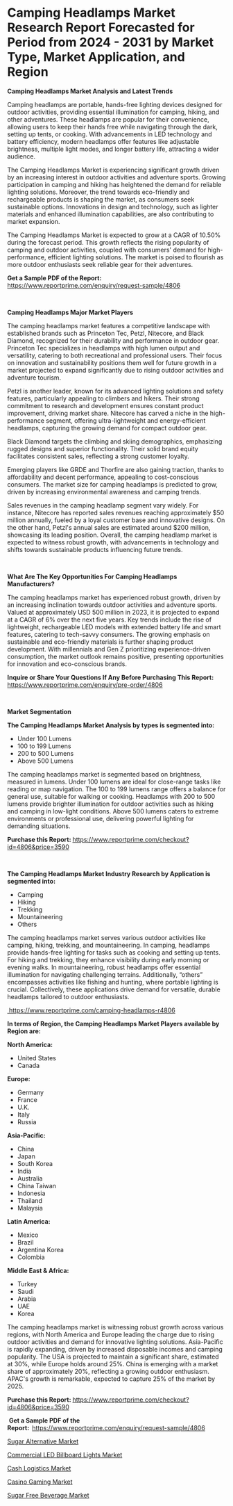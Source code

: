 <p><h1>Camping Headlamps Market Research Report Forecasted for Period from 2024 -  2031 by Market Type, Market Application, and Region</h1></p><p><strong>Camping Headlamps Market Analysis and Latest Trends</strong></p>
<p><p>Camping headlamps are portable, hands-free lighting devices designed for outdoor activities, providing essential illumination for camping, hiking, and other adventures. These headlamps are popular for their convenience, allowing users to keep their hands free while navigating through the dark, setting up tents, or cooking. With advancements in LED technology and battery efficiency, modern headlamps offer features like adjustable brightness, multiple light modes, and longer battery life, attracting a wider audience.</p><p>The Camping Headlamps Market is experiencing significant growth driven by an increasing interest in outdoor activities and adventure sports. Growing participation in camping and hiking has heightened the demand for reliable lighting solutions. Moreover, the trend towards eco-friendly and rechargeable products is shaping the market, as consumers seek sustainable options. Innovations in design and technology, such as lighter materials and enhanced illumination capabilities, are also contributing to market expansion. </p><p>The Camping Headlamps Market is expected to grow at a CAGR of 10.50% during the forecast period. This growth reflects the rising popularity of camping and outdoor activities, coupled with consumers' demand for high-performance, efficient lighting solutions. The market is poised to flourish as more outdoor enthusiasts seek reliable gear for their adventures.</p></p>
<p><strong>Get a Sample PDF of the Report:&nbsp;</strong> <a href="https://www.reportprime.com/enquiry/request-sample/4806?utm_campaign=1140&utm_medium=2&utm_source=Github&utm_content=ia&utm_term=15112024&utm_id=camping-headlamps">https://www.reportprime.com/enquiry/request-sample/4806</a></p>
<p>&nbsp;</p>
<p><strong>Camping Headlamps Major Market Players</strong></p>
<p><p>The camping headlamps market features a competitive landscape with established brands such as Princeton Tec, Petzl, Nitecore, and Black Diamond, recognized for their durability and performance in outdoor gear. Princeton Tec specializes in headlamps with high lumen output and versatility, catering to both recreational and professional users. Their focus on innovation and sustainability positions them well for future growth in a market projected to expand significantly due to rising outdoor activities and adventure tourism.</p><p>Petzl is another leader, known for its advanced lighting solutions and safety features, particularly appealing to climbers and hikers. Their strong commitment to research and development ensures constant product improvement, driving market share. Nitecore has carved a niche in the high-performance segment, offering ultra-lightweight and energy-efficient headlamps, capturing the growing demand for compact outdoor gear. </p><p>Black Diamond targets the climbing and skiing demographics, emphasizing rugged designs and superior functionality. Their solid brand equity facilitates consistent sales, reflecting a strong customer loyalty.</p><p>Emerging players like GRDE and Thorfire are also gaining traction, thanks to affordability and decent performance, appealing to cost-conscious consumers. The market size for camping headlamps is predicted to grow, driven by increasing environmental awareness and camping trends.</p><p>Sales revenues in the camping headlamp segment vary widely. For instance, Nitecore has reported sales revenues reaching approximately $50 million annually, fueled by a loyal customer base and innovative designs. On the other hand, Petzl's annual sales are estimated around $200 million, showcasing its leading position. Overall, the camping headlamp market is expected to witness robust growth, with advancements in technology and shifts towards sustainable products influencing future trends.</p></p>
<p>&nbsp;</p>
<p><strong>What Are The Key Opportunities For Camping Headlamps Manufacturers?</strong></p>
<p><p>The camping headlamps market has experienced robust growth, driven by an increasing inclination towards outdoor activities and adventure sports. Valued at approximately USD 500 million in 2023, it is projected to expand at a CAGR of 6% over the next five years. Key trends include the rise of lightweight, rechargeable LED models with extended battery life and smart features, catering to tech-savvy consumers. The growing emphasis on sustainable and eco-friendly materials is further shaping product development. With millennials and Gen Z prioritizing experience-driven consumption, the market outlook remains positive, presenting opportunities for innovation and eco-conscious brands.</p></p>
<p><strong>Inquire or Share Your Questions If Any Before Purchasing This Report:</strong> <a href="https://www.reportprime.com/enquiry/pre-order/4806?utm_campaign=1140&utm_medium=2&utm_source=Github&utm_content=ia&utm_term=15112024&utm_id=camping-headlamps">https://www.reportprime.com/enquiry/pre-order/4806</a></p>
<p>&nbsp;</p>
<p><strong>Market Segmentation</strong></p>
<p><strong>The Camping Headlamps Market Analysis by types is segmented into:</strong></p>
<p><ul><li>Under 100 Lumens</li><li>100 to 199 Lumens</li><li>200 to 500 Lumens</li><li>Above 500 Lumens</li></ul></p>
<p><p>The camping headlamps market is segmented based on brightness, measured in lumens. Under 100 lumens are ideal for close-range tasks like reading or map navigation. The 100 to 199 lumens range offers a balance for general use, suitable for walking or cooking. Headlamps with 200 to 500 lumens provide brighter illumination for outdoor activities such as hiking and camping in low-light conditions. Above 500 lumens caters to extreme environments or professional use, delivering powerful lighting for demanding situations.</p></p>
<p><strong>Purchase this Report:&nbsp;</strong><a href="https://www.reportprime.com/checkout?id=4806&price=3590&utm_campaign=1140&utm_medium=2&utm_source=Github&utm_content=ia&utm_term=15112024&utm_id=camping-headlamps">https://www.reportprime.com/checkout?id=4806&price=3590</a></p>
<p>&nbsp;</p>
<p><strong>The Camping Headlamps Market Industry Research by Application is segmented into:</strong></p>
<p><ul><li>Camping</li><li>Hiking</li><li>Trekking</li><li>Mountaineering</li><li>Others</li></ul></p>
<p><p>The camping headlamps market serves various outdoor activities like camping, hiking, trekking, and mountaineering. In camping, headlamps provide hands-free lighting for tasks such as cooking and setting up tents. For hiking and trekking, they enhance visibility during early morning or evening walks. In mountaineering, robust headlamps offer essential illumination for navigating challenging terrains. Additionally, “others” encompasses activities like fishing and hunting, where portable lighting is crucial. Collectively, these applications drive demand for versatile, durable headlamps tailored to outdoor enthusiasts.</p></p>
<p><a href="https://www.reportprime.com/camping-headlamps-r4806?utm_campaign=1140&utm_medium=2&utm_source=Github&utm_content=ia&utm_term=15112024&utm_id=camping-headlamps">&nbsp;https://www.reportprime.com/camping-headlamps-r4806</a></p>
<p><strong>In terms of Region, the Camping Headlamps Market Players available by Region are:</strong></p>
<p>
    <p> <strong> North America: </strong>
        <ul>
            <li>United States</li>
            <li>Canada</li>
        </ul>
        </p> 
    <p> <strong> Europe: </strong>
        <ul>
            <li>Germany</li>
            <li>France</li>
            <li>U.K.</li>
            <li>Italy</li>
            <li>Russia</li>
        </ul>
        </p> 
    <p> <strong> Asia-Pacific: </strong>
        <ul>
            <li>China</li>
            <li>Japan</li>
            <li>South Korea</li>
            <li>India</li>
            <li>Australia</li>
            <li>China Taiwan</li>
            <li>Indonesia</li>
            <li>Thailand</li>
            <li>Malaysia</li>
        </ul>
        </p> 
    <p> <strong> Latin America: </strong>
        <ul>
            <li>Mexico</li>
            <li>Brazil</li>
            <li>Argentina Korea</li>
            <li>Colombia</li>
        </ul>
        </p> 
    <p> <strong> Middle East & Africa: </strong>
        <ul>
            <li>Turkey</li>
            <li>Saudi</li>
            <li>Arabia</li>
            <li>UAE</li>
            <li>Korea</li>
        </ul>
    </p>
    </p>
<p><p>The camping headlamps market is witnessing robust growth across various regions, with North America and Europe leading the charge due to rising outdoor activities and demand for innovative lighting solutions. Asia-Pacific is rapidly expanding, driven by increased disposable incomes and camping popularity. The USA is projected to maintain a significant share, estimated at 30%, while Europe holds around 25%. China is emerging with a market share of approximately 20%, reflecting a growing outdoor enthusiasm. APAC's growth is remarkable, expected to capture 25% of the market by 2025.</p></p>
<p><strong>Purchase this Report: </strong><a href="https://www.reportprime.com/checkout?id=4806&price=3590&utm_campaign=1140&utm_medium=2&utm_source=Github&utm_content=ia&utm_term=15112024&utm_id=camping-headlamps">https://www.reportprime.com/checkout?id=4806&price=3590</a></p>
<p>&nbsp;<strong>Get a Sample PDF of the Report:&nbsp;&nbsp;</strong><a href="https://www.reportprime.com/enquiry/request-sample/4806?utm_campaign=1140&utm_medium=2&utm_source=Github&utm_content=ia&utm_term=15112024&utm_id=camping-headlamps">https://www.reportprime.com/enquiry/request-sample/4806</a></p>
<p><strong></strong></p>
<p><p><a href="https://www.linkedin.com/pulse/future-sugar-alternative-market-global-forecast-trends-2024-tsa0f?utm_campaign=1140&utm_medium=2&utm_source=Github&utm_content=ia&utm_term=15112024&utm_id=camping-headlamps">Sugar Alternative Market</a></p><p><a href="https://github.com/AKSHATREPORTPRIME/Market-Research-Report-List-6/blob/main/commercial-led-billboard-lights-market.md?utm_campaign=1140&utm_medium=2&utm_source=Github&utm_content=ia&utm_term=15112024&utm_id=camping-headlamps">Commercial LED Billboard Lights Market</a></p><p><a href="https://issuu.com/reportprime-2/docs/cash-logistics-market-size-2030.ppt_477be805f8f3ee?utm_campaign=1140&utm_medium=2&utm_source=Github&utm_content=ia&utm_term=15112024&utm_id=camping-headlamps">Cash Logistics Market</a></p><p><a href="https://issuu.com/reportprime-2/docs/casino-gaming-market-size-2030.pptx_a93101f2874bba?utm_campaign=1140&utm_medium=2&utm_source=Github&utm_content=ia&utm_term=15112024&utm_id=camping-headlamps">Casino Gaming Market</a></p><p><a href="https://www.linkedin.com/pulse/global-sugar-free-beverage-industry-analysis-share-growth-s8laf?utm_campaign=1140&utm_medium=2&utm_source=Github&utm_content=ia&utm_term=15112024&utm_id=camping-headlamps">Sugar Free Beverage Market</a></p></p>